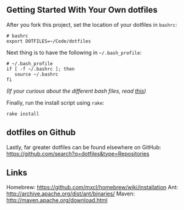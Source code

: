 ## Getting Started With Your Own dotfiles

After you fork this project, set the location of your dotfiles in `bashrc`:

	# bashrc
	export DOTFILES=~/Code/dotfiles

Next thing is to have the following in `~/.bash_profile`:

	# ~/.bash_profile
    if [ -f ~/.bashrc ]; then
       source ~/.bashrc
    fi

*(If your curious about the different bash files, read [this](http://www.joshstaiger.org/archives/2005/07/bash_profile_vs.html))*
	
Finally, run the install script using `rake`:

	rake install
	
## dotfiles on Github

Lastly, far greater dotfiles can be found elsewhere on GitHub: <https://github.com/search?q=dotfiles&type=Repositories>

## Links

Homebrew: https://github.com/mxcl/homebrew/wiki/installation
Ant: http://archive.apache.org/dist/ant/binaries/
Maven: http://maven.apache.org/download.html